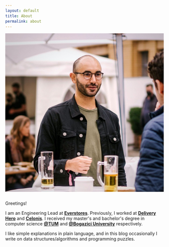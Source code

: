 ```yaml
---
layout: default
title: About
permalink: about
---
```


<div style="text-align:center; margin-top: 10px; margin-bottom: 25px"><img id="pp" src ="/assets/internal/pp-new.jpg"/></div>

Greetings!

I am an Engineering Lead at <a href="https://everstores.com" target="_blank" onclick="ga('send', 'event', 'link-click', 'everstores');"><b>Everstores</b></a>. 
Previously, I worked at 
<a href="https://deliveryhero.com" target="_blank" onclick="ga('send', 'event', 'link-click', 'deliveryhero');"><b>Delivery Hero</b></a> and 
<a href="https://celonis.com" target="_blank" onclick="ga('send', 'event', 'link-click', 'celonis');"><b>Celonis</b></a>. 
I received my master's and bachelor's degree in computer science
<a href="https://www.tum.de/" target="_blank" onclick="ga('send', 'event', 'link-click', 'tum');"><b>@TUM</b></a> and 
<a href="http://www.boun.edu.tr/en_US" target="_blank" onclick="ga('send', 'event', 'link-click', 'boun');"><b>@Bogazici University</b></a> respectively.

I like simple explanations in plain language, and in this blog occasionally I write on data structures/algorithms and programming puzzles.
